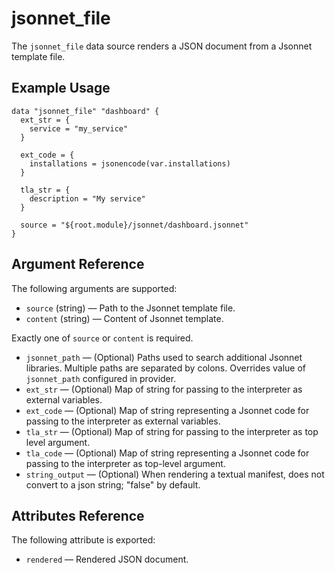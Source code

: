 # jsonnet_file

The `jsonnet_file` data source renders a JSON document from a Jsonnet template file.

## Example Usage

```hcl-terraform
data "jsonnet_file" "dashboard" {
  ext_str = {
    service = "my_service"
  }

  ext_code = {
    installations = jsonencode(var.installations)
  }

  tla_str = {
    description = "My service"
  }

  source = "${root.module}/jsonnet/dashboard.jsonnet"
}
```

## Argument Reference

The following arguments are supported:

* `source` (string) &mdash; Path to the Jsonnet template file.
* `content` (string) &mdash; Content of Jsonnet template.

Exactly one of `source` or `content` is required.

* `jsonnet_path` &mdash; (Optional) Paths used to search additional Jsonnet libraries. Multiple paths are separated
  by colons. Overrides value of `jsonnet_path` configured in provider.
* `ext_str` &mdash; (Optional) Map of string for passing to the interpreter as external variables.
* `ext_code` &mdash; (Optional) Map of string representing a Jsonnet code for passing to the interpreter
  as external variables.
* `tla_str` &mdash; (Optional) Map of string for passing to the interpreter as top level argument.
* `tla_code` &mdash; (Optional) Map of string representing a Jsonnet code for passing to the interpreter
  as top-level argument.
* `string_output` &mdash; (Optional) When rendering a textual manifest, does not convert to a json string;
  "false" by default.

## Attributes Reference

The following attribute is exported:

* `rendered` &mdash; Rendered JSON document.
